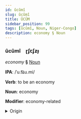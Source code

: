 ```yaml
---
id: ûcûmî
slug: ûcûmî
title: ÛCÛM
sidebar_position: 99
tags: [ûcûmî, Noun, Niger-Congo]
description: economy § Noun
---
```


### ûcûmî&emsp;<span kind="abugida">ɽʄꞇʄƶɟ</span>

*economy* **§** [Noun](../../tags/Noun)

**IPA**: /ˈu.t͡ɕu.mi/

**Verb**: to be an economy

**Noun**: economy

**Modifier**: economy-related

<details>
    <summary>Origin</summary>
    Swahili uchumi [utʃumi]<br/>
    <em>Niger-Congo Language Family</em>
</details>